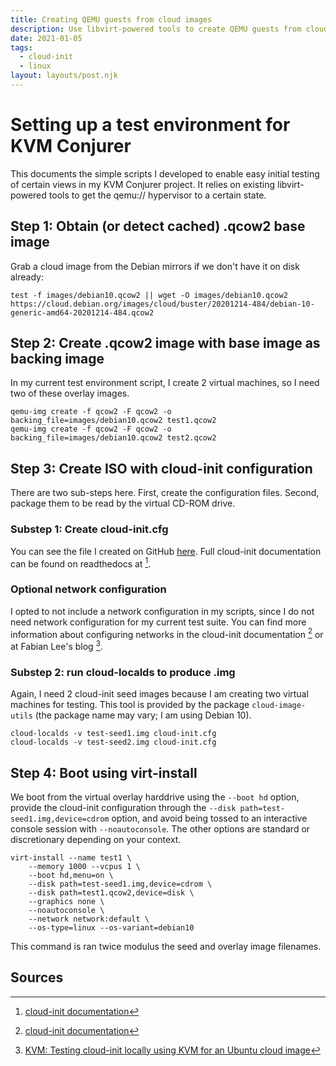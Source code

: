 ```yaml
---
title: Creating QEMU guests from cloud images
description: Use libvirt-powered tools to create QEMU guests from cloud image format with cloud-init configuration
date: 2021-01-05
tags:
  - cloud-init
  - linux
layout: layouts/post.njk
---
```


# Setting up a test environment for KVM Conjurer

This documents the simple scripts I developed to enable easy initial testing of certain views in my KVM Conjurer project. It relies on existing libvirt-powered tools to get the qemu:// hypervisor to a certain state.

## Step 1: Obtain (or detect cached) .qcow2 base image

Grab a cloud image from the Debian mirrors if we don't have it on disk already:

```
test -f images/debian10.qcow2 || wget -O images/debian10.qcow2 https://cloud.debian.org/images/cloud/buster/20201214-484/debian-10-generic-amd64-20201214-484.qcow2
```

## Step 2: Create .qcow2 image with base image as backing image

In my current test environment script, I create 2 virtual machines, so I need two of these overlay images.

```
qemu-img create -f qcow2 -F qcow2 -o backing_file=images/debian10.qcow2 test1.qcow2
qemu-img create -f qcow2 -F qcow2 -o backing_file=images/debian10.qcow2 test2.qcow2
```

## Step 3: Create ISO with cloud-init configuration

There are two sub-steps here. First, create the configuration files. Second, package them to be read by the virtual CD-ROM drive.

### Substep 1: Create cloud-init.cfg

You can see the file I created on GitHub [here](https://github.com/tydar/kvm-conjurer/blob/main/tests/cloud-init.cfg). Full cloud-init documentation can be found on readthedocs at [^3].

### Optional network configuration

I opted to not include a network configuration in my scripts, since I do not need network configuration for my current test suite. You can find more information about configuring networks in the cloud-init documentation [^3] or at Fabian Lee's blog [^2].

### Substep 2: run cloud-localds to produce .img

Again, I need 2 cloud-init seed images because I am creating two virtual machines for testing. This tool is provided by the package `cloud-image-utils` (the package name may vary; I am using Debian 10).

```
cloud-localds -v test-seed1.img cloud-init.cfg
cloud-localds -v test-seed2.img cloud-init.cfg
```

## Step 4: Boot using virt-install

We boot from the virtual overlay harddrive using the `--boot hd` option, provide the cloud-init configuration through the `--disk path=test-seed1.img,device=cdrom` option, and avoid being tossed to an interactive console session with `--noautoconsole`. The other options are standard or discretionary depending on your context.

```
virt-install --name test1 \
    --memory 1000 --vcpus 1 \
    --boot hd,menu=on \
    --disk path=test-seed1.img,device=cdrom \
    --disk path=test1.qcow2,device=disk \
    --graphics none \
    --noautoconsole \
    --network network:default \
    --os-type=linux --os-variant=debian10
```

This command is ran twice modulus the seed and overlay image filenames.

## Sources

[^1]: [Install cloud guest with virt-install and cloud-init configuration](https://quantum-integration.org/posts/install-cloud-guest-with-virt-install-and-cloud-init-configuration.html)

[^2]: [KVM: Testing cloud-init locally using KVM for an Ubuntu cloud image](https://fabianlee.org/2020/02/23/kvm-testing-cloud-init-locally-using-kvm-for-an-ubuntu-cloud-image/)

[^3]: [cloud-init documentation](https://cloudinit.readthedocs.io/en/latest/)

[^4]: [libvirt knowledgebase: Backing chains](https://libvirt.org/kbase/backing_chains.html)
